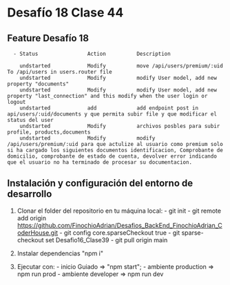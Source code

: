 # Desafío 18 Clase 44

## Feature Desafío 18
      - Status                Action          Description
        
        undstarted            Modify          move /api/users/premium/:uid To /api/users in users.router file
        undstarted            Modify          modify User model, add new property "documents" 
        undstarted            Modify          modify User model, add new property "last_connection" and this modify when the user login or logout
        undstarted            add             add endpoint post in api/users/:uid/documents y que permita subir file y que modificar el status del user
        undstarted            Modify          archivos posbles para subir profile, products,documents
        undstarted            Modify          modify /api/users/premium/:uid para que actulize al usuario como premium solo si ha cargado los siguientes documentos identificacion, Comprobante de domicilio, comprobante de estado de cuenta, devolver error indicando que el usuario no ha terminado de procesar su documentacion.
        
## Instalación y configuración del entorno de desarrollo

1. Clonar el folder del repositorio en tu máquina local:
        - git init
        - git remote add origin <https://github.com/FinochioAdrian/Desafios_BackEnd_FinochioAdrian_CoderHouse.git>
        - git config core.sparseCheckout true
        - git sparse-checkout set Desafio16_Clase39
        - git pull origin main

2. Instalar dependencias "npm i"

3. Ejecutar con:
        - inicio Guiado => "npm start";
        - ambiente production => npm run prod
        - ambiente developer => npm run dev
